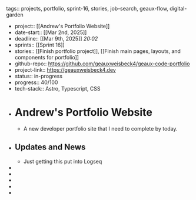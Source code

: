 tags:: projects, portfolio, sprint-16, stories, job-search, geaux-flow, digital-garden

- project:: [[Andrew's Portfolio Website]]
- date-start:: [[Mar 2nd, 2025]]
- deadline::  [[Mar 9th, 2025]] *20:02*
- sprints:: [[Sprint 16]]
- stories:: [[Finish portfolio project]], [[Finish main pages, layouts, and components for portfolio]]
- github-repo:: https://github.com/geauxweisbeck4/geaux-code-portfolio
- project-link:: https://geauxweisbeck4.dev
- status:: in-progress
- progress:: 40/100
- tech-stack:: Astro, Typescript, CSS
- # Andrew's Portfolio Website
	- A new developer portfolio site that I need to complete by today.
- ## Updates and News
	- Just getting this put into Logseq
-
-
-
-
-